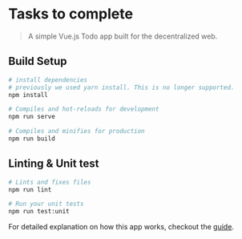 # Tasks to complete

> A simple Vue.js Todo app built for the decentralized web.

## Build Setup
``` bash
# install dependencies
# previously we used yarn install. This is no longer supported.
npm install

# Compiles and hot-reloads for development
npm run serve

# Compiles and minifies for production
npm run build
```
## Linting & Unit test

``` bash
# Lints and fixes files
npm run lint

# Run your unit tests
npm run test:unit
```

For detailed explanation on how this app works, checkout the [guide](https://blockstack.org/tutorials/todo-list/).
